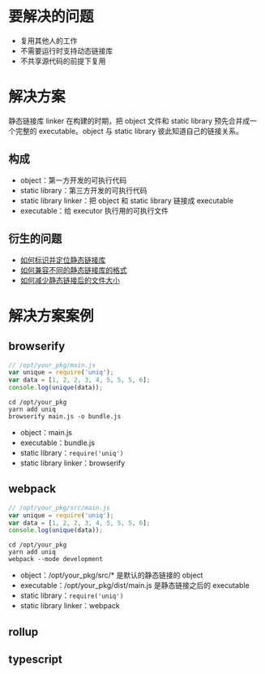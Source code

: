 # 要解决的问题

* 复用其他人的工作
* 不需要运行时支持动态链接库
* 不共享源代码的前提下复用

# 解决方案

静态链接库 linker 在构建的时期，把 object 文件和 static library 预先合并成一个完整的 executable。object 与 static library 彼此知道自己的链接关系。

## 构成

* object：第一方开发的可执行代码
* static library：第三方开发的可执行代码
* static library linker：把 object 和 static library 链接成 executable
* executable：给 executor 执行用的可执行文件

## 衍生的问题

* [如何标识并定位静态链接库](static-library-resolver.md)
* [如何兼容不同的静态链接库的格式](static-library-adapter.md)
* [如何减少静态链接后的文件大小](symbol-stripper.md)

# 解决方案案例

## browserify

```js
// /opt/your_pkg/main.js
var unique = require('uniq');
var data = [1, 2, 2, 3, 4, 5, 5, 5, 6];
console.log(unique(data));
```

```
cd /opt/your_pkg
yarn add uniq
browserify main.js -o bundle.js
```

* object：main.js
* executable：bundle.js
* static library：`require('uniq')`
* static library linker：browserify

## webpack

```js
// /opt/your_pkg/src/main.js
var unique = require('uniq');
var data = [1, 2, 2, 3, 4, 5, 5, 5, 6];
console.log(unique(data));
```

```
cd /opt/your_pkg
yarn add uniq
webpack --mode development
```

* object：/opt/your_pkg/src/* 是默认的静态链接的 object
* executable：/opt/your_pkg/dist/main.js 是静态链接之后的 executable
* static library：`require('uniq')`
* static library linker：webpack

## rollup

## typescript



